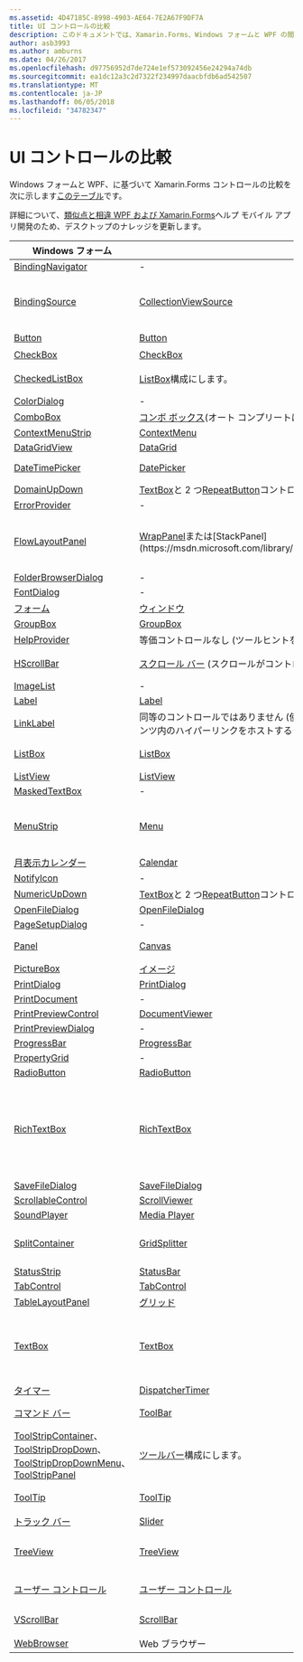 ```yaml
---
ms.assetid: 4D47185C-8998-4903-AE64-7E2A67F9DF7A
title: UI コントロールの比較
description: このドキュメントでは、Xamarin.Forms、Windows フォームと WPF の間で UI コントロールの比較を提供します。 Xamarin.Forms の WPF を比較するその他のドキュメントにもリンクします。
author: asb3993
ms.author: amburns
ms.date: 04/26/2017
ms.openlocfilehash: d97756952d7de724e1ef573092456e24294a74db
ms.sourcegitcommit: ea1dc12a3c2d7322f234997daacbfdb6ad542507
ms.translationtype: MT
ms.contentlocale: ja-JP
ms.lasthandoff: 06/05/2018
ms.locfileid: "34782347"
---
```

# <a name="ui-controls-comparison"></a>UI コントロールの比較

Windows フォームと WPF、に基づいて Xamarin.Forms コントロールの比較を次に示します[このテーブル](/dotnet/framework/wpf/advanced/windows-forms-controls-and-equivalent-wpf-controls)です。

詳細について、[類似点と相違 WPF および Xamarin.Forms](wpf.md)ヘルプ モバイル アプリ開発のため、デスクトップのナレッジを更新します。

|Windows フォーム|WPF|Xamarin.Forms|
|--- |--- |--- |
|[BindingNavigator](https://msdn.microsoft.com/library/system.windows.forms.bindingnavigator(v=vs.110).aspx)|-|-|
|[BindingSource](https://msdn.microsoft.com/library/system.windows.forms.bindingsource(v=vs.110).aspx)|[CollectionViewSource](https://msdn.microsoft.com/library/system.windows.data.collectionviewsource(v=vs.110).aspx)|たとえば、プロパティをバインドします。 BindingContext|
|[Button](https://msdn.microsoft.com/library/system.windows.forms.button(v=vs.110).aspx)|[Button](https://msdn.microsoft.com/library/system.windows.controls.button(v=vs.110).aspx)|ボタン|
|[CheckBox](https://msdn.microsoft.com/library/system.windows.forms.checkbox(v=vs.110).aspx)|[CheckBox](https://msdn.microsoft.com/library/system.windows.controls.checkbox(v=vs.110).aspx)|切り替え|
|[CheckedListBox](https://msdn.microsoft.com/library/system.windows.forms.checkedlistbox(v=vs.110).aspx)|[ListBox](https://msdn.microsoft.com/library/system.windows.controls.listbox(v=vs.110).aspx)構成にします。|構成に追加します。|
|[ColorDialog](https://msdn.microsoft.com/library/system.windows.forms.colordialog(v=vs.110).aspx)|-|-|
|[ComboBox](https://msdn.microsoft.com/library/system.windows.forms.combobox(v=vs.110).aspx)|[コンボ ボックス](https://msdn.microsoft.com/library/system.windows.controls.combobox(v=vs.110).aspx)(オート コンプリートはサポートされません)|ピッカー|
|[ContextMenuStrip](https://msdn.microsoft.com/library/system.windows.forms.contextmenustrip(v=vs.110).aspx)|[ContextMenu](https://msdn.microsoft.com/library/system.windows.controls.contextmenu(v=vs.110).aspx)|-|
|[DataGridView](https://msdn.microsoft.com/library/system.windows.forms.datagridview(v=vs.110).aspx)|[DataGrid](https://msdn.microsoft.com/library/system.windows.controls.datagrid(v=vs.110).aspx)|-|
|[DateTimePicker](https://msdn.microsoft.com/library/system.windows.forms.datetimepicker(v=vs.110).aspx)|[DatePicker](https://msdn.microsoft.com/library/system.windows.controls.datepicker(v=vs.110).aspx)|DatePicker & TimePicker|
|[DomainUpDown](https://msdn.microsoft.com/library/system.windows.forms.domainupdown(v=vs.110).aspx)|[TextBox](https://msdn.microsoft.com/library/system.windows.controls.textbox(v=vs.110).aspx)と 2 つ[RepeatButton](https://msdn.microsoft.com/library/system.windows.controls.primitives.repeatbutton(v=vs.110).aspx)コントロール。|ステッパ|
|[ErrorProvider](https://msdn.microsoft.com/library/system.windows.forms.errorprovider(v=vs.110).aspx)|-|-|
|[FlowLayoutPanel](https://msdn.microsoft.com/library/system.windows.forms.flowlayoutpanel(v=vs.110).aspx)|[WrapPanel](https://msdn.microsoft.com/library/system.windows.controls.wrappanel(v=vs.110).aspx)または[StackPanel](https://msdn.microsoft.com/library/system.windows.controls.stackpanel(v=vs.110).aspx)|StackLayout または WrapLayout のカスタム コントロール|
|[FolderBrowserDialog](https://msdn.microsoft.com/library/system.windows.forms.folderbrowserdialog(v=vs.110).aspx)|-|-|
|[FontDialog](https://msdn.microsoft.com/library/system.windows.forms.fontdialog(v=vs.110).aspx)|-|-|
|[フォーム](https://msdn.microsoft.com/library/system.windows.forms.form(v=vs.110).aspx)|[ウィンドウ](https://msdn.microsoft.com/library/system.windows.window(v=vs.110).aspx)|ページ|
|[GroupBox](https://msdn.microsoft.com/library/system.windows.forms.groupbox(v=vs.110).aspx)|[GroupBox](https://msdn.microsoft.com/library/system.windows.controls.groupbox(v=vs.110).aspx)|-|
|[HelpProvider](https://msdn.microsoft.com/library/system.windows.forms.helpprovider(v=vs.110).aspx)|等価コントロールなし (ツールヒントを使用します)。|-|
|[HScrollBar](https://msdn.microsoft.com/library/system.windows.forms.hscrollbar(v=vs.110).aspx)|[スクロール バー](https://msdn.microsoft.com/library/system.windows.controls.primitives.scrollbar(v=vs.110).aspx) (スクロールがコントロールに組み込まれたコンテナー)|ScrollView を使用します。|
|[ImageList](https://msdn.microsoft.com/library/system.windows.forms.imagelist(v=vs.110).aspx)|-|-|
|[Label](https://msdn.microsoft.com/library/system.windows.forms.label(v=vs.110).aspx)|[Label](https://msdn.microsoft.com/library/system.windows.controls.label(v=vs.110).aspx)|group1|
|[LinkLabel](https://msdn.microsoft.com/library/system.windows.forms.linklabel(v=vs.110).aspx)|同等のコントロールではありません (使用することができます、[ハイパーリンク](https://msdn.microsoft.com/library/system.windows.documents.hyperlink(v=vs.110).aspx)フロー コンテンツ内のハイパーリンクをホストするクラス)。|-|
|[ListBox](https://msdn.microsoft.com/library/system.windows.forms.listbox(v=vs.110).aspx)|[ListBox](https://msdn.microsoft.com/library/system.windows.controls.listbox(v=vs.110).aspx)|ListView を使用します。|
|[ListView](https://msdn.microsoft.com/library/system.windows.forms.listview(v=vs.110).aspx)|[ListView](https://msdn.microsoft.com/library/system.windows.controls.listview(v=vs.110).aspx)|ListView|
|[MaskedTextBox](https://msdn.microsoft.com/library/system.windows.forms.maskedtextbox(v=vs.110).aspx)|-|-|
|[MenuStrip](https://msdn.microsoft.com/library/system.windows.forms.menustrip(v=vs.110).aspx)|[Menu](https://msdn.microsoft.com/library/system.windows.controls.menu(v=vs.110).aspx)|MasterDetailPage または TabbedPage を検討してください。|
|[月表示カレンダー](https://msdn.microsoft.com/library/system.windows.forms.monthcalendar(v=vs.110).aspx)|[Calendar](https://msdn.microsoft.com/library/system.windows.controls.calendar(v=vs.110).aspx)|-|
|[NotifyIcon](https://msdn.microsoft.com/library/system.windows.forms.notifyicon(v=vs.110).aspx)|-|-|
|[NumericUpDown](https://msdn.microsoft.com/library/system.windows.forms.numericupdown(v=vs.110).aspx)|[TextBox](https://msdn.microsoft.com/library/system.windows.controls.textbox(v=vs.110).aspx)と 2 つ[RepeatButton](https://msdn.microsoft.com/library/system.windows.controls.primitives.repeatbutton(v=vs.110).aspx)コントロール。|ステッパ|
|[OpenFileDialog](https://msdn.microsoft.com/library/system.windows.forms.openfiledialog(v=vs.110).aspx)|[OpenFileDialog](https://msdn.microsoft.com/library/microsoft.win32.openfiledialog(v=vs.110).aspx)|-|
|[PageSetupDialog](https://msdn.microsoft.com/library/system.windows.forms.pagesetupdialog(v=vs.110).aspx)|-|-|
|[Panel](https://msdn.microsoft.com/library/system.windows.forms.panel(v=vs.110).aspx)|[Canvas](https://msdn.microsoft.com/library/system.windows.controls.canvas(v=vs.110).aspx)|ビューまたは AbsoluteLayout|
|[PictureBox](https://msdn.microsoft.com/library/system.windows.forms.picturebox(v=vs.110).aspx)|[イメージ](https://msdn.microsoft.com/library/system.windows.controls.image(v=vs.110).aspx)|イメージ|
|[PrintDialog](https://msdn.microsoft.com/library/system.windows.forms.printdialog(v=vs.110).aspx)|[PrintDialog](https://msdn.microsoft.com/library/system.windows.controls.printdialog(v=vs.110).aspx)|-|
|[PrintDocument](https://msdn.microsoft.com/library/system.drawing.printing.printdocument(v=vs.110).aspx)|-|-|
|[PrintPreviewControl](https://msdn.microsoft.com/library/system.windows.forms.printpreviewcontrol(v=vs.110).aspx)|[DocumentViewer](https://msdn.microsoft.com/library/system.windows.controls.documentviewer(v=vs.110).aspx)|-|
|[PrintPreviewDialog](https://msdn.microsoft.com/library/system.windows.forms.printpreviewdialog(v=vs.110).aspx)|-|-|
|[ProgressBar](https://msdn.microsoft.com/library/system.windows.forms.progressbar(v=vs.110).aspx)|[ProgressBar](https://msdn.microsoft.com/library/system.windows.controls.progressbar(v=vs.110).aspx)|ProgressBar|
|[PropertyGrid](https://msdn.microsoft.com/library/system.windows.forms.propertygrid(v=vs.110).aspx)|-|-|
|[RadioButton](https://msdn.microsoft.com/library/system.windows.forms.radiobutton(v=vs.110).aspx)|[RadioButton](https://msdn.microsoft.com/library/system.windows.controls.radiobutton(v=vs.110).aspx)|-|
|[RichTextBox](https://msdn.microsoft.com/library/system.windows.forms.richtextbox(v=vs.110).aspx)|[RichTextBox](https://msdn.microsoft.com/library/system.windows.controls.richtextbox(v=vs.110).aspx)|エディターでは、豊富な (書式設定された) テキスト、1 つの行のテキストのエントリはサポートされていません|
|[SaveFileDialog](https://msdn.microsoft.com/library/system.windows.forms.savefiledialog(v=vs.110).aspx)|[SaveFileDialog](https://msdn.microsoft.com/library/microsoft.win32.savefiledialog(v=vs.110).aspx)|-|
|[ScrollableControl](https://msdn.microsoft.com/library/system.windows.forms.scrollablecontrol(v=vs.110).aspx)|[ScrollViewer](https://msdn.microsoft.com/library/system.windows.controls.scrollviewer(v=vs.110).aspx)|ScrollView|
|[SoundPlayer](https://msdn.microsoft.com/library/system.media.soundplayer(v=vs.110).aspx)|[Media Player](https://msdn.microsoft.com/library/system.windows.media.mediaplayer(v=vs.110).aspx)|-|
|[SplitContainer](https://msdn.microsoft.com/library/system.windows.forms.splitcontainer(v=vs.110).aspx)|[GridSplitter](https://msdn.microsoft.com/library/system.windows.controls.gridsplitter(v=vs.110).aspx)|MasterDetailPage を検討してください。|
|[StatusStrip](https://msdn.microsoft.com/library/system.windows.forms.statusstrip(v=vs.110).aspx)|[StatusBar](https://msdn.microsoft.com/library/system.windows.controls.primitives.statusbar(v=vs.110).aspx)|-|
|[TabControl](https://msdn.microsoft.com/library/system.windows.forms.tabcontrol(v=vs.110).aspx)|[TabControl](https://msdn.microsoft.com/library/system.windows.controls.tabcontrol(v=vs.110).aspx)|TabbedPage|
|[TableLayoutPanel](https://msdn.microsoft.com/library/system.windows.forms.tablelayoutpanel(v=vs.110).aspx)|[グリッド](https://msdn.microsoft.com/library/system.windows.controls.grid(v=vs.110).aspx)|グリッド|
|[TextBox](https://msdn.microsoft.com/library/system.windows.forms.textbox(v=vs.110).aspx)|[TextBox](https://msdn.microsoft.com/library/system.windows.controls.textbox(v=vs.110).aspx)|エディターでは、豊富な (書式設定された) テキストはサポートされていません|
|[タイマー](https://msdn.microsoft.com/library/system.windows.forms.timer(v=vs.110).aspx)|[DispatcherTimer](https://msdn.microsoft.com/library/system.windows.threading.dispatchertimer(v=vs.110).aspx)|Device.StartTime()|
|[コマンド バー](https://msdn.microsoft.com/library/system.windows.forms.toolstrip(v=vs.110).aspx)|[ToolBar](https://msdn.microsoft.com/library/system.windows.controls.toolbar(v=vs.110).aspx)|Page.ToolbarItems と ToolbarItem|
|[ToolStripContainer](https://msdn.microsoft.com/library/system.windows.forms.toolstripcontainer(v=vs.110).aspx)、 [ToolStripDropDown](https://msdn.microsoft.com/library/system.windows.forms.toolstripdropdown(v=vs.110).aspx)、 [ToolStripDropDownMenu](https://msdn.microsoft.com/library/system.windows.forms.toolstripdropdownmenu(v=vs.110).aspx)、 [ToolStripPanel](https://msdn.microsoft.com/library/system.windows.forms.toolstrippanel(v=vs.110).aspx)|[ツールバー](https://msdn.microsoft.com/library/system.windows.controls.toolbar(v=vs.110).aspx)構成にします。|Page.ToolbarItems と構成に ToolbarItem|
|[ToolTip](https://msdn.microsoft.com/library/system.windows.forms.tooltip(v=vs.110).aspx)|[ToolTip](https://msdn.microsoft.com/library/system.windows.controls.tooltip(v=vs.110).aspx)|ユーザー補助機能を使用します。|
|[トラック バー](https://msdn.microsoft.com/library/system.windows.forms.trackbar(v=vs.110).aspx)|[Slider](https://msdn.microsoft.com/library/system.windows.controls.slider(v=vs.110).aspx)|スライダー|
|[TreeView](https://msdn.microsoft.com/library/system.windows.forms.treeview(v=vs.110).aspx)|[TreeView](https://msdn.microsoft.com/library/system.windows.controls.treeview(v=vs.110).aspx)|NavigationPage 階層 ListView を検討してください。|
|[ユーザー コントロール](https://msdn.microsoft.com/library/system.windows.forms.usercontrol(v=vs.110).aspx)|[ユーザー コントロール](https://msdn.microsoft.com/library/system.windows.controls.usercontrol(v=vs.110).aspx)|ビューともカスタム レンダラー|
|[VScrollBar](https://msdn.microsoft.com/library/system.windows.forms.vscrollbar(v=vs.110).aspx)|[ScrollBar](https://msdn.microsoft.com/library/system.windows.controls.primitives.scrollbar(v=vs.110).aspx)|ScrollView を使用します。|
|[WebBrowser](https://msdn.microsoft.com/library/system.windows.forms.webbrowser(v=vs.110).aspx)|Web ブラウザー|WebView|
